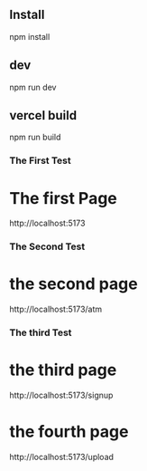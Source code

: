 ## Install
npm install

## dev
npm run dev

## vercel build
npm run build

### The First Test
# The first Page
http://localhost:5173

### The Second Test
# the second page
http://localhost:5173/atm

### The third Test
# the third page
http://localhost:5173/signup

# the fourth page
http://localhost:5173/upload
